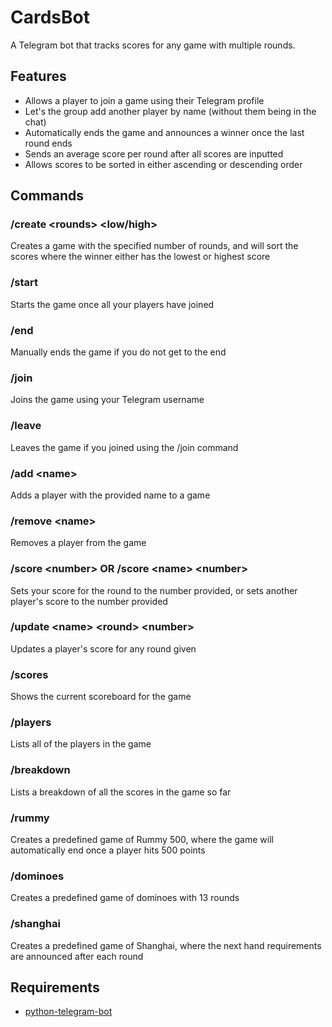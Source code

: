 
# CardsBot

A Telegram bot that tracks scores for any game with multiple rounds.

## Features
- Allows a player to join a game using their Telegram profile
- Let's the group add another player by name (without them being in the chat)
- Automatically ends the game and announces a winner once the last round ends
- Sends an average score per round after all scores are inputted
- Allows scores to be sorted in either ascending or descending order

## Commands
### /create \<rounds> \<low/high>
Creates a game with the specified number of rounds, and will sort the scores where the winner either has the lowest or highest score

### /start
Starts the game once all your players have joined

### /end
Manually ends the game if you do not get to the end

### /join
Joins the game using your Telegram username

### /leave
Leaves the game if you joined using the /join command

### /add \<name>
Adds a player with the provided name to a game

### /remove \<name>
Removes a player from the game

### /score \<number> OR /score \<name> \<number>
Sets your score for the round to the number provided, or sets another player's score to the number provided

### /update \<name> \<round> \<number>
Updates a player's score for any round given

### /scores
Shows the current scoreboard for the game

### /players
Lists all of the players in the game

### /breakdown
Lists a breakdown of all the scores in the game so far

### /rummy
Creates a predefined game of Rummy 500, where the game will automatically end once a player hits 500 points

### /dominoes
Creates a predefined game of dominoes with 13 rounds

### /shanghai
Creates a predefined game of Shanghai, where the next hand requirements are announced after each round


## Requirements
- [python-telegram-bot](https://github.com/python-telegram-bot/python-telegram-bot)
